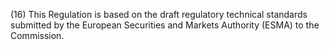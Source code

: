 (16) This Regulation is based on the draft regulatory technical standards submitted by the European Securities and Markets Authority (ESMA) to the Commission.